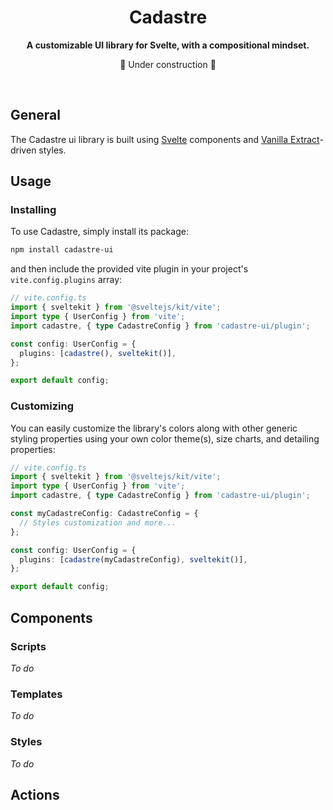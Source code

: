 <h1 align="center">Cadastre</h1>

<p align="center"><b>A customizable UI library for Svelte, with a compositional mindset.</b></p>

<p align="center">🚧 Under construction 🚧</p>

<br>

## General

The Cadastre ui library is built using [Svelte](https://svelte.dev/) components and [Vanilla Extract](https://vanilla-extract.style/)-driven styles.

## Usage

### Installing

To use Cadastre, simply install its package:

```sh
npm install cadastre-ui
```

and then include the provided vite plugin in your project's `vite.config.plugins` array:

```ts
// vite.config.ts
import { sveltekit } from '@sveltejs/kit/vite';
import type { UserConfig } from 'vite';
import cadastre, { type CadastreConfig } from 'cadastre-ui/plugin';

const config: UserConfig = {
  plugins: [cadastre(), sveltekit()],
};

export default config;
```

### Customizing

You can easily customize the library's colors along with other generic styling properties using your own color theme(s), size charts, and detailing properties:

```ts
// vite.config.ts
import { sveltekit } from '@sveltejs/kit/vite';
import type { UserConfig } from 'vite';
import cadastre, { type CadastreConfig } from 'cadastre-ui/plugin';

const myCadastreConfig: CadastreConfig = {
  // Styles customization and more...
};

const config: UserConfig = {
  plugins: [cadastre(myCadastreConfig), sveltekit()],
};

export default config;
```

## Components

### Scripts

_To do_

### Templates

_To do_

### Styles

_To do_

## Actions

<!--
# create-svelte

Everything you need to build a Svelte project, powered by [`create-svelte`](https://github.com/sveltejs/kit/tree/master/packages/create-svelte).

## Creating a project

If you're seeing this, you've probably already done this step. Congrats!

```bash
# create a new project in the current directory
npm create svelte@latest

# create a new project in my-app
npm create svelte@latest my-app
```

## Developing

Once you've created a project and installed dependencies with `npm install` (or `pnpm install` or `yarn`), start a development server:

```bash
npm run dev

# or start the server and open the app in a new browser tab
npm run dev -- --open
```

## Building

To create a production version of your app:

```bash
npm run build
```

You can preview the production build with `npm run preview`.

> To deploy your app, you may need to install an [adapter](https://kit.svelte.dev/docs/adapters) for your target environment.
-->
